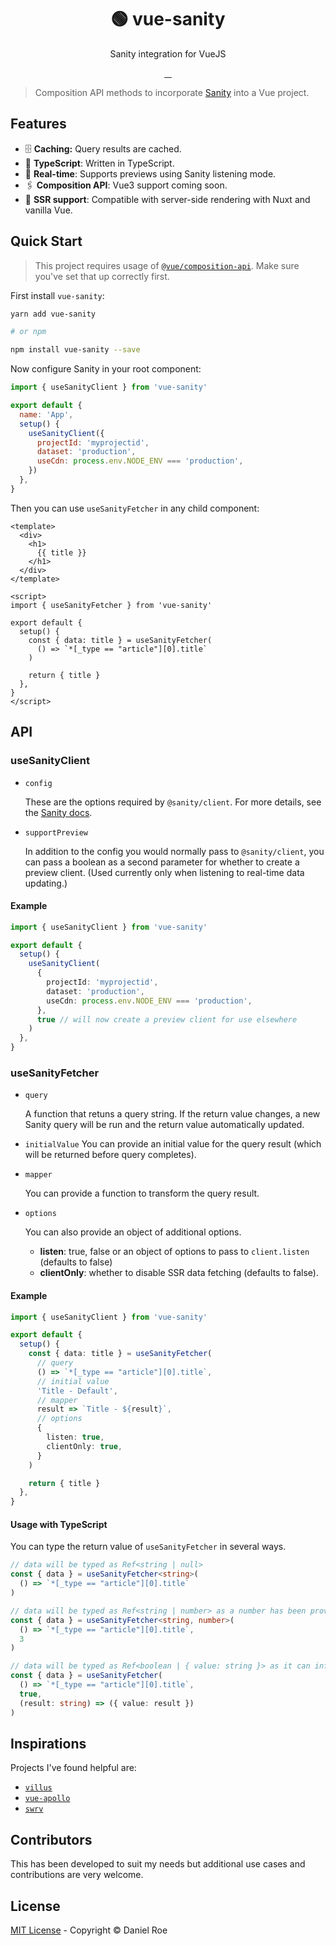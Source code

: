 <h1 align="center">🟢 vue-sanity</h1>
<p align="center">Sanity integration for VueJS</p>

<p align="center">
<a href="https://npmjs.com/package/vue-sanity">
    <img alt="" src="https://img.shields.io/npm/v/vue-sanity/latest.svg?style=flat-square">
</a>
<a href="https://bundlephobia.com/result?p=vue-sanity">
    <img alt="" src="https://img.shields.io/bundlephobia/minzip/vue-sanity?style=flat-square">
</a>
<a href="https://npmjs.com/package/vue-sanity">
    <img alt="" src="https://img.shields.io/npm/dt/vue-sanity.svg?style=flat-square">
</a>
<a href="https://david-dm.org/danielroe/vue-sanity">
    <img alt="" src="https://img.shields.io/david/danielroe/vue-sanity.svg?style=flat-square">
</a>
</p>

> Composition API methods to incorporate [Sanity](https://www.sanity.io/) into a Vue project.

## Features

- 🗄 **Caching:** Query results are cached.
- 💪 **TypeScript**: Written in TypeScript.
- 📡 **Real-time**: Supports previews using Sanity listening mode.
- 🖇 **Composition API**: Vue3 support coming soon.
- 📝 **SSR support**: Compatible with server-side rendering with Nuxt and vanilla Vue.

## Quick Start

> This project requires usage of [`@vue/composition-api`](https://github.com/vuejs/composition-api). Make sure you've set that up correctly first.

First install `vue-sanity`:

```bash
yarn add vue-sanity

# or npm

npm install vue-sanity --save
```

Now configure Sanity in your root component:

```js
import { useSanityClient } from 'vue-sanity'

export default {
  name: 'App',
  setup() {
    useSanityClient({
      projectId: 'myprojectid',
      dataset: 'production',
      useCdn: process.env.NODE_ENV === 'production',
    })
  },
}
```

Then you can use `useSanityFetcher` in any child component:

```vue
<template>
  <div>
    <h1>
      {{ title }}
    </h1>
  </div>
</template>

<script>
import { useSanityFetcher } from 'vue-sanity'

export default {
  setup() {
    const { data: title } = useSanityFetcher(
      () => `*[_type == "article"][0].title`
    )

    return { title }
  },
}
</script>
```

## API

### useSanityClient

- `config`

  These are the options required by `@sanity/client`. For more details, see the [Sanity docs](https://www.sanity.io/docs/js-client).

- `supportPreview`

  In addition to the config you would normally pass to `@sanity/client`, you can pass a boolean as a second parameter for whether to create a preview client. (Used currently only when listening to real-time data updating.)

#### Example

```ts
import { useSanityClient } from 'vue-sanity'

export default {
  setup() {
    useSanityClient(
      {
        projectId: 'myprojectid',
        dataset: 'production',
        useCdn: process.env.NODE_ENV === 'production',
      },
      true // will now create a preview client for use elsewhere
    )
  },
}
```

### useSanityFetcher

- `query`

  A function that retuns a query string. If the return value changes, a new Sanity query will be run and the return value automatically updated.

- `initialValue`
  You can provide an initial value for the query result (which will be returned before query completes).

- `mapper`

  You can provide a function to transform the query result.

- `options`

  You can also provide an object of additional options.

  - **listen**: true, false or an object of options to pass to `client.listen` (defaults to false)
  - **clientOnly**: whether to disable SSR data fetching (defaults to false).

#### Example

```ts
import { useSanityClient } from 'vue-sanity'

export default {
  setup() {
    const { data: title } = useSanityFetcher(
      // query
      () => `*[_type == "article"][0].title`,
      // initial value
      'Title - Default',
      // mapper
      result => `Title - ${result}`,
      // options
      {
        listen: true,
        clientOnly: true,
      }
    )

    return { title }
  },
}
```

#### Usage with TypeScript

You can type the return value of `useSanityFetcher` in several ways.

```ts
// data will be typed as Ref<string | null>
const { data } = useSanityFetcher<string>(
  () => `*[_type == "article"][0].title`
)
```

```ts
// data will be typed as Ref<string | number> as a number has been provided as a default value
const { data } = useSanityFetcher<string, number>(
  () => `*[_type == "article"][0].title`,
  3
)
```

```ts
// data will be typed as Ref<boolean | { value: string }> as it can infer the type
const { data } = useSanityFetcher(
  () => `*[_type == "article"][0].title`,
  true,
  (result: string) => ({ value: result })
)
```

## Inspirations

Projects I've found helpful are:

- [`villus`](https://github.com/logaretm/villus)
- [`vue-apollo`](https://github.com/vuejs/vue-apollo)
- [`swrv`](https://github.com/Kong/swrv)

## Contributors

This has been developed to suit my needs but additional use cases and contributions are very welcome.

## License

[MIT License](./LICENSE) - Copyright &copy; Daniel Roe
